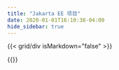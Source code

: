 ```yaml
---
title: "Jakarta EE 项目"
date: 2020-01-01T16:10:38-04:00
hide_sidebar: true
---
```


{{< grid/div isMarkdown="false" >}}
  <ul 
    class="eclipsefdn-projects list-inline" 
    data-url="https://projects.eclipse.org/api/projects?working_group=jakarta-ee"
    data-template-id="list"
  >
  </ul>
{{</ grid/div >}}

